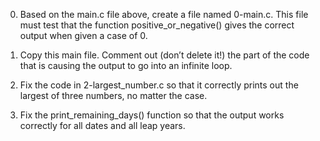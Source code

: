 0. Based on the main.c file above, create a file named 0-main.c. This file must test that the function positive_or_negative() gives the correct output when given a case of 0.

1. Copy this main file. Comment out (don’t delete it!) the part of the code that is causing the output to go into an infinite loop.

2. Fix the code in 2-largest_number.c so that it correctly prints out the largest of three numbers, no matter the case.

3. Fix the print_remaining_days() function so that the output works correctly for all dates and all leap years.     
